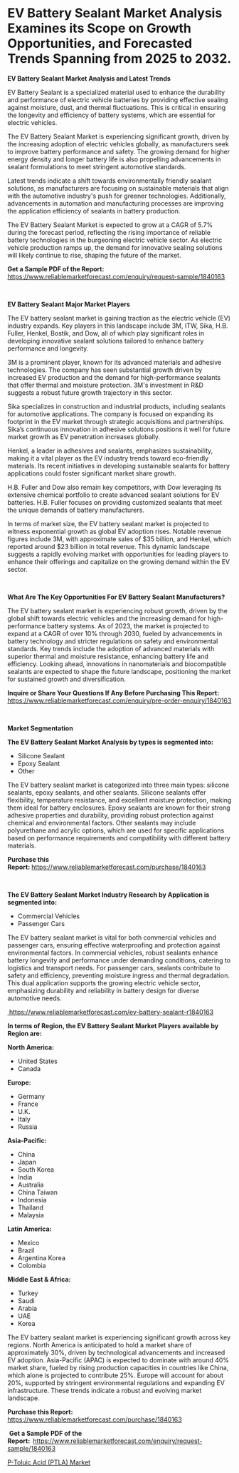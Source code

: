 <p><h1>EV Battery Sealant Market Analysis Examines its Scope on Growth Opportunities, and Forecasted Trends Spanning from 2025 to 2032.</h1></p><p><strong>EV Battery Sealant Market Analysis and Latest Trends</strong></p>
<p><p>EV Battery Sealant is a specialized material used to enhance the durability and performance of electric vehicle batteries by providing effective sealing against moisture, dust, and thermal fluctuations. This is critical in ensuring the longevity and efficiency of battery systems, which are essential for electric vehicles. </p><p>The EV Battery Sealant Market is experiencing significant growth, driven by the increasing adoption of electric vehicles globally, as manufacturers seek to improve battery performance and safety. The growing demand for higher energy density and longer battery life is also propelling advancements in sealant formulations to meet stringent automotive standards. </p><p>Latest trends indicate a shift towards environmentally friendly sealant solutions, as manufacturers are focusing on sustainable materials that align with the automotive industry's push for greener technologies. Additionally, advancements in automation and manufacturing processes are improving the application efficiency of sealants in battery production. </p><p>The EV Battery Sealant Market is expected to grow at a CAGR of 5.7% during the forecast period, reflecting the rising importance of reliable battery technologies in the burgeoning electric vehicle sector. As electric vehicle production ramps up, the demand for innovative sealing solutions will likely continue to rise, shaping the future of the market.</p></p>
<p><strong>Get a Sample PDF of the Report:&nbsp;</strong> <a href="https://www.reliablemarketforecast.com/enquiry/request-sample/1840163?utm_campaign=1832&utm_medium=2&utm_source=Github&utm_content=ia&utm_term=03022025&utm_id=ev-battery-sealant">https://www.reliablemarketforecast.com/enquiry/request-sample/1840163</a></p>
<p>&nbsp;</p>
<p><strong>EV Battery Sealant Major Market Players</strong></p>
<p><p>The EV battery sealant market is gaining traction as the electric vehicle (EV) industry expands. Key players in this landscape include 3M, ITW, Sika, H.B. Fuller, Henkel, Bostik, and Dow, all of which play significant roles in developing innovative sealant solutions tailored to enhance battery performance and longevity.</p><p>3M is a prominent player, known for its advanced materials and adhesive technologies. The company has seen substantial growth driven by increased EV production and the demand for high-performance sealants that offer thermal and moisture protection. 3M's investment in R&D suggests a robust future growth trajectory in this sector.</p><p>Sika specializes in construction and industrial products, including sealants for automotive applications. The company is focused on expanding its footprint in the EV market through strategic acquisitions and partnerships. Sika’s continuous innovation in adhesive solutions positions it well for future market growth as EV penetration increases globally.</p><p>Henkel, a leader in adhesives and sealants, emphasizes sustainability, making it a vital player as the EV industry trends toward eco-friendly materials. Its recent initiatives in developing sustainable sealants for battery applications could foster significant market share growth.</p><p>H.B. Fuller and Dow also remain key competitors, with Dow leveraging its extensive chemical portfolio to create advanced sealant solutions for EV batteries. H.B. Fuller focuses on providing customized sealants that meet the unique demands of battery manufacturers.</p><p>In terms of market size, the EV battery sealant market is projected to witness exponential growth as global EV adoption rises. Notable revenue figures include 3M, with approximate sales of $35 billion, and Henkel, which reported around $23 billion in total revenue. This dynamic landscape suggests a rapidly evolving market with opportunities for leading players to enhance their offerings and capitalize on the growing demand within the EV sector.</p></p>
<p>&nbsp;</p>
<p><strong>What Are The Key Opportunities For EV Battery Sealant Manufacturers?</strong></p>
<p><p>The EV battery sealant market is experiencing robust growth, driven by the global shift towards electric vehicles and the increasing demand for high-performance battery systems. As of 2023, the market is projected to expand at a CAGR of over 10% through 2030, fueled by advancements in battery technology and stricter regulations on safety and environmental standards. Key trends include the adoption of advanced materials with superior thermal and moisture resistance, enhancing battery life and efficiency. Looking ahead, innovations in nanomaterials and biocompatible sealants are expected to shape the future landscape, positioning the market for sustained growth and diversification.</p></p>
<p><strong>Inquire or Share Your Questions If Any Before Purchasing This Report:</strong> <a href="https://www.reliablemarketforecast.com/enquiry/pre-order-enquiry/1840163?utm_campaign=1832&utm_medium=2&utm_source=Github&utm_content=ia&utm_term=03022025&utm_id=ev-battery-sealant">https://www.reliablemarketforecast.com/enquiry/pre-order-enquiry/1840163</a></p>
<p>&nbsp;</p>
<p><strong>Market Segmentation</strong></p>
<p><strong>The EV Battery Sealant Market Analysis by types is segmented into:</strong></p>
<p><ul><li>Silicone Sealant</li><li>Epoxy Sealant</li><li>Other</li></ul></p>
<p><p>The EV battery sealant market is categorized into three main types: silicone sealants, epoxy sealants, and other sealants. Silicone sealants offer flexibility, temperature resistance, and excellent moisture protection, making them ideal for battery enclosures. Epoxy sealants are known for their strong adhesive properties and durability, providing robust protection against chemical and environmental factors. Other sealants may include polyurethane and acrylic options, which are used for specific applications based on performance requirements and compatibility with different battery materials.</p></p>
<p><strong>Purchase this Report:&nbsp;</strong><a href="https://www.reliablemarketforecast.com/purchase/1840163?utm_campaign=1832&utm_medium=2&utm_source=Github&utm_content=ia&utm_term=03022025&utm_id=ev-battery-sealant">https://www.reliablemarketforecast.com/purchase/1840163</a></p>
<p>&nbsp;</p>
<p><strong>The EV Battery Sealant Market Industry Research by Application is segmented into:</strong></p>
<p><ul><li>Commercial Vehicles</li><li>Passenger Cars</li></ul></p>
<p><p>The EV battery sealant market is vital for both commercial vehicles and passenger cars, ensuring effective waterproofing and protection against environmental factors. In commercial vehicles, robust sealants enhance battery longevity and performance under demanding conditions, catering to logistics and transport needs. For passenger cars, sealants contribute to safety and efficiency, preventing moisture ingress and thermal degradation. This dual application supports the growing electric vehicle sector, emphasizing durability and reliability in battery design for diverse automotive needs.</p></p>
<p><a href="https://www.reliablemarketforecast.com/ev-battery-sealant-r1840163?utm_campaign=1832&utm_medium=2&utm_source=Github&utm_content=ia&utm_term=03022025&utm_id=ev-battery-sealant">&nbsp;https://www.reliablemarketforecast.com/ev-battery-sealant-r1840163</a></p>
<p><strong>In terms of Region, the EV Battery Sealant Market Players available by Region are:</strong></p>
<p>
    <p> <strong> North America: </strong>
        <ul>
            <li>United States</li>
            <li>Canada</li>
        </ul>
        </p> 
    <p> <strong> Europe: </strong>
        <ul>
            <li>Germany</li>
            <li>France</li>
            <li>U.K.</li>
            <li>Italy</li>
            <li>Russia</li>
        </ul>
        </p> 
    <p> <strong> Asia-Pacific: </strong>
        <ul>
            <li>China</li>
            <li>Japan</li>
            <li>South Korea</li>
            <li>India</li>
            <li>Australia</li>
            <li>China Taiwan</li>
            <li>Indonesia</li>
            <li>Thailand</li>
            <li>Malaysia</li>
        </ul>
        </p> 
    <p> <strong> Latin America: </strong>
        <ul>
            <li>Mexico</li>
            <li>Brazil</li>
            <li>Argentina Korea</li>
            <li>Colombia</li>
        </ul>
        </p> 
    <p> <strong> Middle East & Africa: </strong>
        <ul>
            <li>Turkey</li>
            <li>Saudi</li>
            <li>Arabia</li>
            <li>UAE</li>
            <li>Korea</li>
        </ul>
    </p>
    </p>
<p><p>The EV battery sealant market is experiencing significant growth across key regions. North America is anticipated to hold a market share of approximately 30%, driven by technological advancements and increased EV adoption. Asia-Pacific (APAC) is expected to dominate with around 40% market share, fueled by rising production capacities in countries like China, which alone is projected to contribute 25%. Europe will account for about 20%, supported by stringent environmental regulations and expanding EV infrastructure. These trends indicate a robust and evolving market landscape.</p></p>
<p><strong>Purchase this Report: </strong><a href="https://www.reliablemarketforecast.com/purchase/1840163?utm_campaign=1832&utm_medium=2&utm_source=Github&utm_content=ia&utm_term=03022025&utm_id=ev-battery-sealant">https://www.reliablemarketforecast.com/purchase/1840163</a></p>
<p>&nbsp;<strong>Get a Sample PDF of the Report:&nbsp;&nbsp;</strong><a href="https://www.reliablemarketforecast.com/enquiry/request-sample/1840163?utm_campaign=1832&utm_medium=2&utm_source=Github&utm_content=ia&utm_term=03022025&utm_id=ev-battery-sealant">https://www.reliablemarketforecast.com/enquiry/request-sample/1840163</a></p>
<p><strong></strong></p>
<p><p><a href="https://github.com/AKSHATREPORTPRIME/Market-Research-Report-List-7/blob/main/p-toluic-acid-ptla-market.md?utm_campaign=1832&utm_medium=2&utm_source=Github&utm_content=ia&utm_term=03022025&utm_id=ev-battery-sealant">P-Toluic Acid (PTLA) Market</a></p></p>